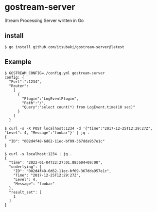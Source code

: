# gostream-server

Stream Processing Server written in Go

## install

```console
$ go install github.com/itsubaki/gostream-server@latest
```

## Example

```console
$ GOSTREAM_CONFIG=./config.yml gostream-server
config: {
  "Port":":1234",
  "Router":
    [
      {
        "Plugin":"LogEventPlugin",
        "Path":"/",
        "Query":"select count(*) from LogEvent.time(10 sec)"
      }
    ]
  }
```

```console
$ curl -s -X POST localhost:1234 -d '{"time":"2017-12-25T12:29:27Z", "Level": 4, "Message":"foobar"}' | jq .
{
  "ID": "002d4f48-6d62-11ec-bf09-367dda957e1c"
}
```

```console
$ curl -s localhost:1234 | jq .
{
  "time": "2022-01-04T22:27:01.883604+09:00",
  "underlying": {
    "ID": "002d4f48-6d62-11ec-bf09-367dda957e1c",
    "Time": "2017-12-25T12:29:27Z",
    "Level": 4,
    "Message": "foobar"
  },
  "result_set": [
    1
  ]
}
```
